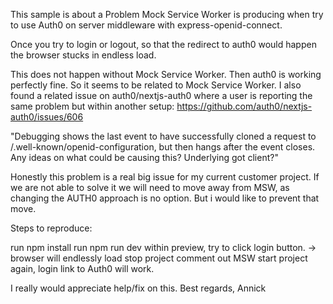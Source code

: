This sample is about a Problem Mock Service Worker is producing when try to use Auth0 on server middleware with express-openid-connect.

Once you try to login or logout, so that the redirect to auth0 would happen the browser stucks in endless load.

This does not happen without Mock Service Worker. Then auth0 is working perfectly fine. So it seems to be related to Mock Service Worker. I also found a related issue on auth0/nextjs-auth0 where a user is reporting the same problem but within another setup: https://github.com/auth0/nextjs-auth0/issues/606

"Debugging shows the last event to have successfully cloned a request to /.well-known/openid-configuration, but then hangs after the event closes. Any ideas on what could be causing this? Underlying got client?"

Honestly this problem is a real big issue for my current customer project. If we are not able to solve it we will need to move away from MSW, as changing the AUTH0 approach is no option. But i would like to prevent that move.

Steps to reproduce:

run npm install
run npm run dev
within preview, try to click login button. -> browser will endlessly load
stop project
comment out MSW
start project again, login link to Auth0 will work.

I really would appreciate help/fix on this.
Best regards, Annick
